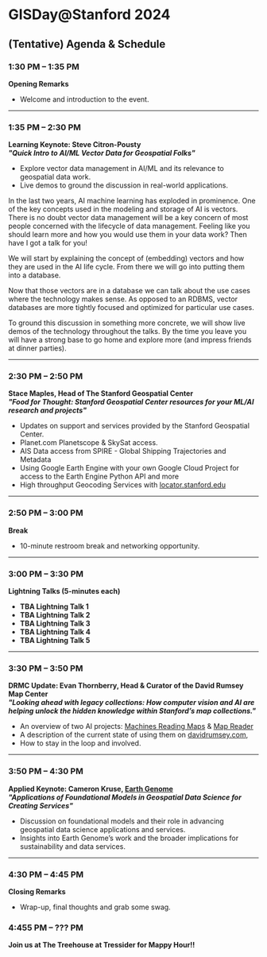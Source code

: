 # GISDay@Stanford 2024
## (Tentative) Agenda & Schedule

### **1:30 PM – 1:35 PM**  
**Opening Remarks**  
- Welcome and introduction to the event.

---

### **1:35 PM – 2:30 PM**  
**Learning Keynote: Steve Citron-Pousty**  
***"Quick Intro to AI/ML Vector Data for Geospatial Folks"***  
- Explore vector data management in AI/ML and its relevance to geospatial data work.  
- Live demos to ground the discussion in real-world applications.  

In the last two years, AI machine learning has exploded in prominence. One of the key concepts used in the modeling and storage of AI is vectors. There is no doubt vector data management will be a key concern of most people concerned with the lifecycle of data management. Feeling like you should learn more and how you would use them in your data work? Then have I got a talk for you!  

We will start by explaining the concept of (embedding) vectors and how they are used in the AI life cycle. From there we will go into putting them into a database.  

Now that those vectors are in a database we can talk about the use cases where the technology makes sense. As opposed to an RDBMS, vector databases are more tightly focused and optimized for particular use cases.  

To ground this discussion in something more concrete, we will show live demos of the technology throughout the talks. By the time you leave you will have a strong base to go home and explore more (and impress friends at dinner parties).

---

### **2:30 PM – 2:50 PM**  
**Stace Maples, Head of The Stanford Geospatial Center**  
***"Food for Thought: Stanford Geospatial Center resources for your ML/AI research and projects"***  
- Updates on support and services provided by the Stanford Geospatial Center.  
 - Planet.com Planetscope & SkySat access. 
 - AIS Data access from SPIRE - Global Shipping Trajectories and Metadata
 - Using Google Earth Engine with your own Google Cloud Project for access to the Earth Engine Python API and more
 - High throughput Geocoding Services with [locator.stanford.edu](https://locator.stanford.edu/)

---

### **2:50 PM – 3:00 PM**  
**Break**  
- 10-minute restroom break and networking opportunity.

---

### **3:00 PM – 3:30 PM**  
**Lightning Talks (5-minutes each)**  
- **TBA Lightning Talk 1**  
- **TBA Lightning Talk 2**  
- **TBA Lightning Talk 3**  
- **TBA Lightning Talk 4**  
- **TBA Lightning Talk 5**

---

### **3:30 PM – 3:50 PM**  
**DRMC Update: Evan Thornberry, Head & Curator of the David Rumsey Map Center**    
***"Looking ahead with legacy collections: How computer vision and AI are helping unlock the hidden knowledge within Stanford’s map collections."***  
- An overview of two AI projects: [Machines Reading Maps](https://machines-reading-maps.github.io/) & [Map Reader](https://github.com/maps-as-data/MapReader)  
- A description of the current state of using them on [davidrumsey.com](https://davidrumsey.com),  
- How to stay in the loop and involved.

---

### **3:50 PM – 4:30 PM**  
**Applied Keynote: Cameron Kruse, [Earth Genome](https://www.earthgenome.org/)**  
***"Applications of Foundational Models in Geospatial Data Science for Creating Services"***  
- Discussion on foundational models and their role in advancing geospatial data science applications and services.  
- Insights into Earth Genome’s work and the broader implications for sustainability and data services.  

---

### **4:30 PM – 4:45 PM**  
**Closing Remarks**  
- Wrap-up, final thoughts and grab some swag.

### **4:455 PM – ??? PM**  
**Join us at The Treehouse at Tressider for Mappy Hour!!**  

